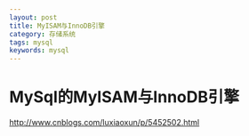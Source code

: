 ```yaml
---
layout: post
title: MyISAM与InnoDB引擎
category: 存储系统
tags: mysql
keywords: mysql
---
```


# MySql的MyISAM与InnoDB引擎
http://www.cnblogs.com/luxiaoxun/p/5452502.html